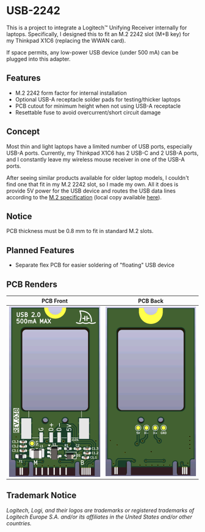 # USB-2242
This is a project to integrate a Logitech&trade; Unifying Receiver internally for laptops.  Specifically, I designed this to fit an M.2 2242 slot (M+B key) for my Thinkpad X1C6 (replacing the WWAN card).

If space permits, any low-power USB device (under 500 mA) can be plugged into this adapter.

## Features
- M.2 2242 form factor for internal installation
- Optional USB-A receptacle solder pads for testing/thicker laptops
- PCB cutout for minimum height when not using USB-A receptacle
- Resettable fuse to avoid overcurrent/short circuit damage

## Concept
Most thin and light laptops have a limited number of USB ports, especially USB-A ports.  Currently, my Thinkpad X1C6 has 2 USB-C and 2 USB-A ports, and I constantly leave my wireless mouse receiver in one of the USB-A ports.

After seeing similar products available for older laptop models, I couldn't find one that fit in my M.2 2242 slot, so I made my own.  All it does is provide 5V power for the USB device and routes the USB data lines according to the [M.2 specification](https://pcisig.com/specifications/pciexpress/M.2_Specification/) (local copy available [here](docs/SPEC_PCIe-M.2-Rev1.0.pdf)).

## Notice
PCB thickness must be 0.8 mm to fit in standard M.2 slots.

## Planned Features
- Separate flex PCB for easier soldering of "floating" USB device

## PCB Renders
|PCB Front|PCB Back|
|---------|--------|
|![PCB front](docs/Render_FRONT.png)|![PCB back](docs/Render_BACK.png)|

## Trademark Notice
_Logitech, Logi, and their logos are trademarks or registered trademarks of Logitech Europe S.A. and/or its affiliates in the United States and/or other countries._
